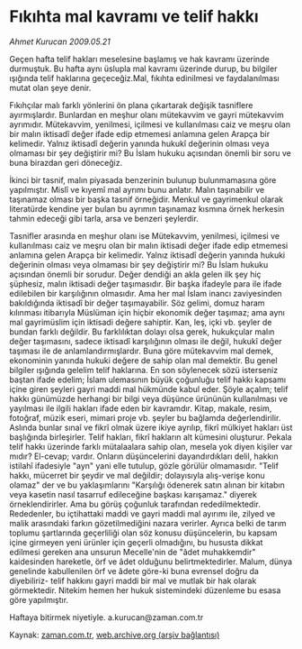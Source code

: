 # Fıkıhta mal kavramı ve telif hakkı

*Ahmet Kurucan 2009.05.21*

<tr><td class="metin" colspan="2" style="padding-top: 20px; padding-left: 5px; padding-right: 10px;">Geçen hafta telif hakları meselesine başlamış ve hak kavramı üzerinde durmuştuk. Bu hafta aynı üslupla mal kavramı üzerinde durup, bu bilgiler ışığında telif haklarına geçeceğiz.Mal, fıkıhta edinilmesi ve faydalanılması mutat olan şeye denir.</td></tr><tr><td class="metin" colspan="2" style="padding-top: 20px; padding-left: 5px; padding-right: 10px;"><p>Fıkıhçılar malı farklı yönlerini ön plana çıkartarak değişik tasniflere ayırmışlardır. Bunlardan en meşhur olanı mütekavvim ve gayri mütekavvim ayrımıdır. Mütekavvim, yenilmesi, içilmesi ve kullanılması caiz ve meşru olan bir malın iktisadî değer ifade edip etmemesi anlamına gelen Arapça bir kelimedir. Yalnız iktisadî değerin yanında hukukî değerinin olması veya olmaması bir şey değiştirir mi? Bu İslam hukuku açısından önemli bir soru ve buna birazdan geri döneceğiz.
<p>İkinci bir tasnif, malın piyasada benzerinin bulunup bulunmamasına göre yapılmıştır. Mislî ve kıyemî mal ayrımı bunu anlatır. Malın taşınabilir ve taşınamaz olması bir başka tasnif örneğidir. Menkul ve gayrimenkul olarak literatürde kendine yer bulan bu ayrımın taşınamaz kısmına örnek herkesin tahmin edeceği gibi tarla, arsa ve benzeri şeylerdir.
<p>Tasnifler arasında en meşhur olanı ise Mütekavvim, yenilmesi, içilmesi ve kullanılması caiz ve meşru olan bir malın iktisadi değer ifade edip etmemesi anlamına gelen Arapça bir kelimedir. Yalnız iktisadî değerin yanında hukuki değerinin olması veya olmaması bir şey değiştirir mi? Bu İslam hukuku açısından önemli bir sorudur. Değer dendiği an akla gelen ilk şey hiç şüphesiz, malın iktisadi değer taşımasıdır. Bir başka ifadeyle para ile ifade edilebilen bir karşılığının olmasıdır. Ama her mal İslam inancı zaviyesinden bakıldığında iktisadî bir değer taşımayabilir. Söz gelimi, domuz haram kılınması itibarıyla Müslüman için hiçbir ekonomik değer taşımaz; ama aynı mal gayrimüslim için iktisadi değere sahiptir. Kan, leş, içki vb. şeyler de bundan farklı değildir. Bu farklılıktan dolayı olsa gerek, hukukçular malın değer taşımasını, sadece iktisadî karşılığının olması ile değil, hukukî değer taşıması ile de anlamlandırmışlardır. Buna göre mütekavvim mal demek, ekonominin yanında hukuki değere de sahip olan mal demektir. Bu genel bilgiler ışığında gelelim telif haklarına. En son söylenecek sözü isterseniz baştan ifade edelim; İslam ulemasının büyük çoğunluğu telif hakkı kapsamı içine giren şeyleri gayri maddi mal hükmünde kabul eder. Şöyle açalım; telif hakkı günümüzde herhangi bir bilgi veya düşünce ürününün kullanılması ve yayılması ile ilgili hakları ifade eden bir kavramdır. Kitap, makale, resim, fotoğraf, müzik eseri, mimari proje vb. şeyler bu bağlamda değerlendirilir. Aslında bunlar sınaî ve fikrî olmak üzere ikiye ayrılıp, fikrî mülkiyet hakları üst başlığında birleşirler. Telif hakları, fikrî hakların alt kümesini oluşturur. Pekala telif hakkı üzerinde farklı mütalaalara sahip olan, mesela yok diyen kişiler var mıdır? El-cevap; vardır. Onların düşüncelerini dayandırdıkları delil, hakkın istilahî ifadesiyle "ayn" yani elle tutulup, gözle görülür olmamasıdır. "Telif hakkı, mücerret bir şeydir ve mal değildir; dolayısıyla alış-verişe konu olamaz" der ve bu yaklaşımlarını "Karşılığı ödenerek satın alınan bir kitabın veya kasetin nasıl tasarruf edileceğine başkası karışamaz." diyerek örneklendirirler. Ama bu görüş çoğunluk tarafından rededilmektedir. Rededenler, bu içtihattaki maddi ve gayri maddi mal ayırımı ile, zilyed ve malik arasındaki farkın gözetilmediğini nazara verirler. Ayrıca belki de tarım toplumu şartlarında geçerliliği olan söz konusu düşüncelerin, bu kapsam içine girmeyen yeni ürünler için geçerli olmadığını, bu hususta dikkat edilmesi gereken ana unsurun Mecelle'nin de "âdet muhakkemdir" kaidesinden hareketle, örf ve âdet olduğunu belirtmektedirler. Malum, dünya genelinde kabullenilen örf ve âdete göre-ki buna evrensel doğru da diyebiliriz- telif hakkını gayri maddi bir mal ve mutlak bir hak olarak görmektedir. Nitekim hemen her hukuk sistemindeki düzenleme bu esasa göre yapılmıştır. 
<p>Haftaya bitirmek niyetiyle. a.kurucan@zaman.com.tr <br/></p></p></p></p></td></tr>

Kaynak: [zaman.com.tr](http://zaman.com.tr/yazar.do?yazino=849982), [web.archive.org (arşiv bağlantısı)](http://web.archive.org/web/20090602142950/http://www.zaman.com.tr:80/yazar.do?yazino=849982)
